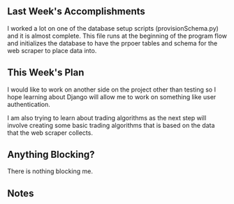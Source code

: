 ## Last Week's Accomplishments

I worked a lot on one of the database setup scripts (provisionSchema.py) and it is almost complete.
This file runs at the beginning of the program flow and initializes the database to have the prpoer tables and schema for the web scraper to place data into.

## This Week's Plan

I would like to work on another side on the project other than testing so I hope learning about Django will allow me to work on something like user authentication.

I am also trying to learn about trading algorithms as the next step will involve creating some basic trading algorithms that is based on the data that the web scraper collects.

## Anything Blocking?

There is nothing blocking me.

## Notes

